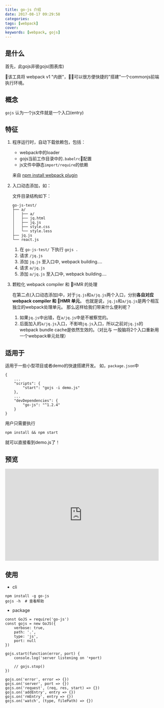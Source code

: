 ```yaml
---
title: go-js 介绍
date: 2017-08-17 09:29:58
categories:
tags: [webpack]
cover:
keywords: [webpack, gojs]
---
```


## 是什么

首先，此gojs非彼gojs(图表库)

该工具将 webpack v1 "内嵌"，可以很方便快捷的"搭建"一个commonjs前端执行环境。

## 概念

`gojs` 认为一个js文件就是一个入口(entry)

## 特征

1. 程序运行时，自动下载依赖包，包括：
    - webpack中的loader
    - gojs当前工作目录中的`.babelrc`配置
    - js文件中静态`import/require`的依赖

    来自 [npm install webpack plugin](https://github.com/webpack-contrib/npm-install-webpack-plugin)  

2. 入口动态添加，如：

    文件目录结构如下：
    ```
    go-js-test/
    ├── a/
    │   ├── a/
    │   ├── jq.html
    │   ├── jq.js
    │   ├── style.css
    │   └── style.less
    ├── jq.js
    └── react.js
    ```
    1. 在 `go-js-test/` 下执行 `gojs .`
    2. 请求 `/jq.js`
    3. 添加 `jq.js` 至入口中, webpack building....
    4. 请求 `a/jq.js`
    5. 添加 `a/jq.js` 至入口中, webpack building....

3. 颗粒化 webpack compiler 和 HMR 的处理  

    在第二点(入口动态添加)中，对于`jq.js`和`a/jq.js`两个入口，分别**各自对应webpack compiler 和 HMR 单元**。
    也就是说，`jq.js`和`a/jq.js`是两个相互独立的webpack处理单元。
    那么这样给我们带来什么便利呢？

    1. 如果`jq.js`中出错，在`a/jq.js`中是不被察觉的。
    2. 后面加入的`a/jq.js`入口，不影响`jq.js`入口，所以之前对`jq.js`的webpack bundle cache是依然生效的。（对比与 一股脑将2个入口重新用一个webpack单元处理）

## 适用于

适用于一些小型项目或者demo的快速搭建开发。
如，`package.json`中
```
{
    ...
    "scripts": {
        "start": "gojs -i demo.js"
    },
    ...
    "devDependencies": {
        "go-js": "^1.2.4"
    }
}
```

用户只需要执行
```
npm install && npm start
```
就可以直接看到demo.js了！


## 预览

<iframe width="500" height="300" src="https://www.youtube.com/embed/VDfcNhSxbQY" frameborder="0" allowfullscreen></iframe>

## 使用

- cli
```
npm install -g go-js
gojs -h  # 查看帮助
```

- package
```
const GoJS = require('go-js')
const gojs = new GoJS({
    verbose: true,
    path: '.',
    type: 'js',
    port: null
})

gojs.start(function(error, port) {
    console.log('server listening on '+port)
    
    // gojs.stop()
})

gojs.on('error', error => {})
gojs.on('server', port => {})
gojs.on('request', (req, res, start) => {})
gojs.on('addEntry', entry => {})
gojs.on('rmEntry', entry => {})
gojs.on('watch', (type, filePath) => {})
```
